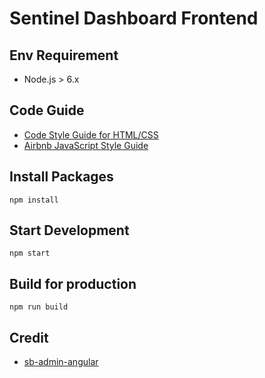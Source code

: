 # Sentinel Dashboard Frontend

## Env Requirement

- Node.js > 6.x

## Code Guide

- [Code Style Guide for HTML/CSS](https://codeguide.bootcss.com/)
- [Airbnb JavaScript Style Guide](https://github.com/airbnb/javascript/tree/es5-deprecated/es5)

## Install Packages

```
npm install
```

## Start Development

```
npm start
```

## Build for production

```
npm run build
```

## Credit

- [sb-admin-angular](https://github.com/start-angular/sb-admin-angular)